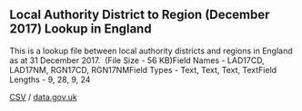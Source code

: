 ## Local Authority District to Region (December 2017) Lookup in England

This is a lookup file between local authority districts and regions in England as at 31 December 2017.  (File Size - 56 KB)Field Names - LAD17CD, LAD17NM, RGN17CD, RGN17NMField Types - Text, Text, Text, TextField Lengths - 9, 28, 9, 24

[CSV](csv/024.csv) / [data.gov.uk](https://data.gov.uk/dataset/01cd7a15-aa8e-4bd6-b887-1b207fe72cf6/local-authority-district-to-region-december-2017-lookup-in-england)

